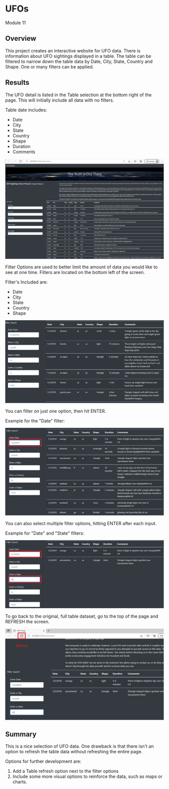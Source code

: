 # UFOs
Module 11
## Overview
This project creates an interactive website for UFO data.  There is information about UFO sightings displayed in a table.  The table can be filtered to narrow down the table data by Date, City, State, Country and Shape.  One or many filters can be applied.


## Results
The UFO detail is listed in the Table selection at the bottom right of the page.  This will initially include all data with no filters.

Table date includes:
- Date
- City
- State
- Country
- Shape
- Duration
- Comments

![full screen](https://github.com/ckbauman/UFOs/blob/main/static/images/Full_screen.png)

Filter Options are used to better limit the amount of data you would like to see at one time.  Filters are located on the bottom left of the screen.

Filter's Included are:
- Date
- City
- State
- Country
- Shape

![filter screen](https://github.com/ckbauman/UFOs/blob/main/static/images/Filter_screen.png)

You can filter on just one option, then hit ENTER.

Example for the "Date" filter:

![Filter date](https://github.com/ckbauman/UFOs/blob/main/static/images/Filter_date.png)

You can also select multiple filter options, hitting ENTER after each input.

Example for "Date" and "State" filters:

![filter date state](https://github.com/ckbauman/UFOs/blob/main/static/images/Filter_date_state.png)

To go back to the original, full table dataset, go to the top of the page and REFRESH the screen.

![refresh](https://github.com/ckbauman/UFOs/blob/main/static/images/Refresh.png)


## Summary

This is a nice selection of UFO data.  One drawback is that there isn't an option to refresh the table data without refreshing the entire page.

Options for further development are:
1. Add a Table refresh option next to the filter options
2. Include some more visual options to reinforce the data, such as maps or charts.



